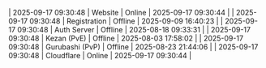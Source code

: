 | 2025-09-17 09:30:48 | Website | Online | 2025-09-17 09:30:44 |
| 2025-09-17 09:30:48 | Registration | Offline | 2025-09-09 16:40:23 |
| 2025-09-17 09:30:48 | Auth Server | Offline | 2025-08-18 09:33:31 |
| 2025-09-17 09:30:48 | Kezan (PvE) | Offline | 2025-08-03 17:58:02 |
| 2025-09-17 09:30:48 | Gurubashi (PvP) | Offline | 2025-08-23 21:44:06 |
| 2025-09-17 09:30:48 | Cloudflare | Online | 2025-09-17 09:30:44 |

